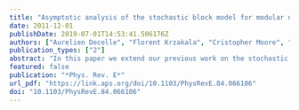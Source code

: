 ```yaml
---
title: "Asymptotic analysis of the stochastic block model for modular networks and its algorithmic applications"
date: 2011-12-01
publishDate: 2019-07-01T14:53:41.506176Z
authors: ["Aurelien Decelle", "Florent Krzakala", "Cristopher Moore", "Lenka Zdeborová"]
publication_types: ["2"]
abstract: "In this paper we extend our previous work on the stochastic block model, a commonly used generative model for social and biological networks, and the problem of inferring functional groups or communities from the topology of the network. We use the cavity method of statistical physics to obtain an asymptotically exact analysis of the phase diagram. We describe in detail properties of the detectability-undetectability phase transition and the easy-hard phase transition for the community detection problem. Our analysis translates naturally into a belief propagation algorithm for inferring the group memberships of the nodes in an optimal way, i.e., that maximizes the overlap with the underlying group memberships, and learning the underlying parameters of the block model. Finally, we apply the algorithm to two examples of real-world networks and discuss its performance."
featured: false
publication: "*Phys. Rev. E*"
url_pdf: "https://link.aps.org/doi/10.1103/PhysRevE.84.066106"
doi: "10.1103/PhysRevE.84.066106"
---
```


